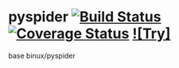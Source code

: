 pyspider [![Build Status]][Travis CI] [![Coverage Status]][Coverage] [![Try]][Demo]
========

base binux/pyspider


[Build Status]:         https://img.shields.io/travis/lfreedomdev/pyspider/master.svg?style=flat
[Travis CI]:            https://travis-ci.org/lfreedomdev/pyspider
[Coverage Status]:      https://img.shields.io/coveralls/lfreedomdev/pyspider.svg?branch=master&style=flat
[Coverage]:             https://coveralls.io/r/lfreedomdev/pyspider
[Demo]:                 http://demo.pyspider.org/
[Demo Img]:             https://github.com/binux/pyspider/blob/master/docs/imgs/demo.png
[Issue]:                https://github.com/binux/pyspider/issues
[User Group]:           https://groups.google.com/group/pyspider-users
